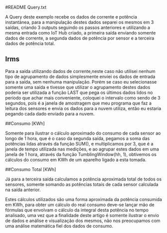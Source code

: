 #README Query.txt

A Query deste exemplo recebe os dados de corrente e potência instantânea, para a manipulação destes dados separei os mesmos em 3 saídas, criando 3 outputs seguindo os passos anteriores e utilizando a mesma entrada como IoT Hub criado, a primeira saída enviando somente dados de corrente, a segunda dados de potência por sensor e a terceira dados de potência total.

## Irms

Para a saída utilizando dados de corrente,neste caso não utilisei nenhum tipo de agrupamento de dados simplesmente enviei os dados de entrada para a saída, sem nenhuma manipulação. Porém se caso eu selecionasse somente uma saída e tivesse que utilizar o agrupamento destes dados poderia ser utilizada a função LAST que pega os últimos dados lidos no período que achar mais conveniente, coloquei o intervalo como sendo de 3 segundos, pois é a janela de amostragem que meu programa que faz a leitura dos sensores e envia os dados para a nuvem utiliza, então eu estaria pegando cada dado enviado para a nuvem.

##Consumo [KWh]

Somente para ilustrar o cálculo aproximado do consumo de cada sensor ao longo de 1 hora, que é o caso da segunda saída, pegamos a soma das potências lidas através da função SUM(), e multiplicamos por 3, que é a janela de tempo utilizada nas medições, e ao agrupar estes dados em uma janela de 1 hora, através da função TumblingWindow(hh, 1), obtivemos os cálculos do consumo em KWh de um aparelho ligado a esta tomada. 

##Consumo Total [KWh]

Já para a terceira saída calculamos a potência aproximada total de todos os sensores, somente somando as potências totais de cada sensor calculada na saída anterior.  



Estes cálculos utilizados são uma forma aproximada da potência consumida em KWh, para obter um cálculo do real consumo deve-se lançar mão de fórmulas que envolvam o cálculo da integral desta potência no tempo analisado, uma vez que a finalidade deste artigo é somente ilustrar o envio de dados e análise e visualização dos mesmos, não nos preocupamos com uma análise matemática fiel dos dados de consumo.
